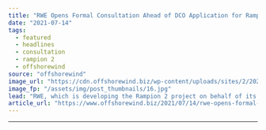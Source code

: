 ```yaml
---
title: "RWE Opens Formal Consultation Ahead of DCO Application for Rampion 2"
date: "2021-07-14"
tags: 
  - featured
  - headlines
  - consultation
  - rampion 2
  - offshorewind
source: "offshorewind"
image_url: "https://cdn.offshorewind.biz/wp-content/uploads/sites/2/2021/07/14143503/Rampion_-c-E.ON_archive.jpg"
image_fp: "/assets/img/post_thumbnails/16.jpg"
lead: "RWE, which is developing the Rampion 2 project on behalf of its project partners,"
article_url: "https://www.offshorewind.biz/2021/07/14/rwe-opens-formal-consultation-ahead-of-dco-application-for-rampion-2/"
---
```


---
